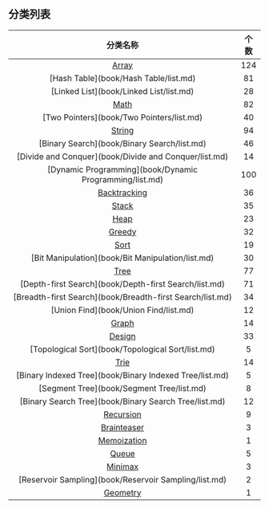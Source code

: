 ## 分类列表  
| 分类名称 | 个数 | 
|:---:|:---:|  
| [Array](book/Array/list.md)| 124 |  
| [Hash Table](book/Hash Table/list.md)| 81 |  
| [Linked List](book/Linked List/list.md)| 28 |  
| [Math](book/Math/list.md)| 82 |  
| [Two Pointers](book/Two Pointers/list.md)| 40 |  
| [String](book/String/list.md)| 94 |  
| [Binary Search](book/Binary Search/list.md)| 46 |  
| [Divide and Conquer](book/Divide and Conquer/list.md)| 14 |  
| [Dynamic Programming](book/Dynamic Programming/list.md)| 100 |  
| [Backtracking](book/Backtracking/list.md)| 36 |  
| [Stack](book/Stack/list.md)| 35 |  
| [Heap](book/Heap/list.md)| 23 |  
| [Greedy](book/Greedy/list.md)| 32 |  
| [Sort](book/Sort/list.md)| 19 |  
| [Bit Manipulation](book/Bit Manipulation/list.md)| 30 |  
| [Tree](book/Tree/list.md)| 77 |  
| [Depth-first Search](book/Depth-first Search/list.md)| 71 |  
| [Breadth-first Search](book/Breadth-first Search/list.md)| 34 |  
| [Union Find](book/Union Find/list.md)| 12 |  
| [Graph](book/Graph/list.md)| 14 |  
| [Design](book/Design/list.md)| 33 |  
| [Topological Sort](book/Topological Sort/list.md)| 5 |  
| [Trie](book/Trie/list.md)| 14 |  
| [Binary Indexed Tree](book/Binary Indexed Tree/list.md)| 5 |  
| [Segment Tree](book/Segment Tree/list.md)| 8 |  
| [Binary Search Tree](book/Binary Search Tree/list.md)| 12 |  
| [Recursion](book/Recursion/list.md)| 9 |  
| [Brainteaser](book/Brainteaser/list.md)| 3 |  
| [Memoization](book/Memoization/list.md)| 1 |  
| [Queue](book/Queue/list.md)| 5 |  
| [Minimax](book/Minimax/list.md)| 3 |  
| [Reservoir Sampling](book/Reservoir Sampling/list.md)| 2 |  
| [Geometry](book/Geometry/list.md)| 1 |  
